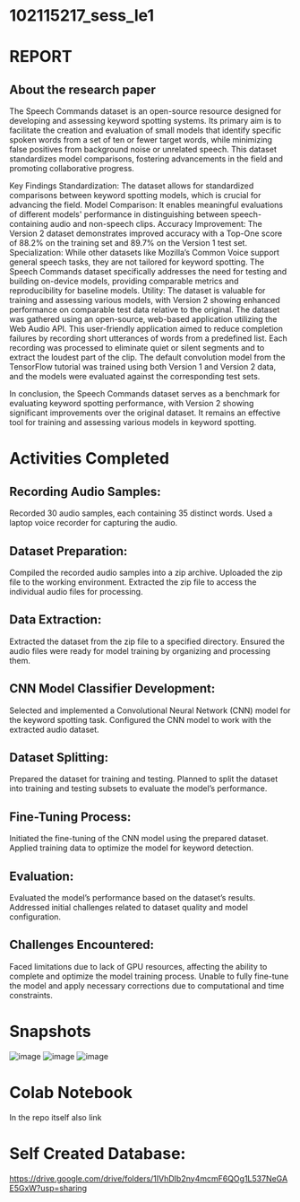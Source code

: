 # 102115217_sess_le1 
# REPORT
## About the research paper
The Speech Commands dataset is an open-source resource designed for developing and assessing keyword spotting systems. Its primary aim is to facilitate the creation and evaluation of small models that identify specific spoken words from a set of ten or fewer target words, while minimizing false positives from background noise or unrelated speech. This dataset standardizes model comparisons, fostering advancements in the field and promoting collaborative progress.

Key Findings
Standardization: The dataset allows for standardized comparisons between keyword spotting models, which is crucial for advancing the field.
Model Comparison: It enables meaningful evaluations of different models' performance in distinguishing between speech-containing audio and non-speech clips.
Accuracy Improvement: The Version 2 dataset demonstrates improved accuracy with a Top-One score of 88.2% on the training set and 89.7% on the Version 1 test set.
Specialization: While other datasets like Mozilla’s Common Voice support general speech tasks, they are not tailored for keyword spotting. The Speech Commands dataset specifically addresses the need for testing and building on-device models, providing comparable metrics and reproducibility for baseline models.
Utility: The dataset is valuable for training and assessing various models, with Version 2 showing enhanced performance on comparable test data relative to the original.
The dataset was gathered using an open-source, web-based application utilizing the Web Audio API. This user-friendly application aimed to reduce completion failures by recording short utterances of words from a predefined list. Each recording was processed to eliminate quiet or silent segments and to extract the loudest part of the clip. The default convolution model from the TensorFlow tutorial was trained using both Version 1 and Version 2 data, and the models were evaluated against the corresponding test sets.

In conclusion, the Speech Commands dataset serves as a benchmark for evaluating keyword spotting performance, with Version 2 showing significant improvements over the original dataset. It remains an effective tool for training and assessing various models in keyword spotting.
# Activities Completed
## Recording Audio Samples:

Recorded 30 audio samples, each containing 35 distinct words.
Used a laptop voice recorder for capturing the audio.
## Dataset Preparation:
Compiled the recorded audio samples into a zip archive.
Uploaded the zip file to the working environment.
Extracted the zip file to access the individual audio files for processing.
## Data Extraction:
Extracted the dataset from the zip file to a specified directory.
Ensured the audio files were ready for model training by organizing and processing them.
## CNN Model Classifier Development:
Selected and implemented a Convolutional Neural Network (CNN) model for the keyword spotting task.
Configured the CNN model to work with the extracted audio dataset.
## Dataset Splitting:
Prepared the dataset for training and testing.
Planned to split the dataset into training and testing subsets to evaluate the model’s performance.
## Fine-Tuning Process:
Initiated the fine-tuning of the CNN model using the prepared dataset.
Applied training data to optimize the model for keyword detection.
## Evaluation:
Evaluated the model’s performance based on the dataset’s results.
Addressed initial challenges related to dataset quality and model configuration.
## Challenges Encountered:
Faced limitations due to lack of GPU resources, affecting the ability to complete and optimize the model training process.
Unable to fully fine-tune the model and apply necessary corrections due to computational and time constraints.
# Snapshots
![image](https://github.com/user-attachments/assets/ac0a433e-9967-4820-8ec1-f720097d7e23)
![image](https://github.com/user-attachments/assets/0001f2f9-e3dc-448c-b446-ff7ed60d21c0)
![image](https://github.com/user-attachments/assets/04eb4750-c1b7-4cc3-9054-46bbe9e7cd81)
# Colab Notebook
In the repo itself also link
# Self Created Database:
https://drive.google.com/drive/folders/1IVhDIb2ny4mcmF6QOg1L537NeGAE5GxW?usp=sharing
